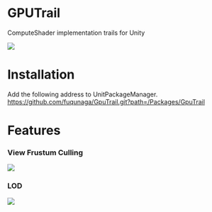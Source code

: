 # GPUTrail

ComputeShader implementation trails for Unity

![](https://github.com/fuqunaga/GPUTrail/blob/master/Documents/gputrail.webp)

# Installation
Add the following address to UnitPackageManager.  
https://github.com/fuqunaga/GpuTrail.git?path=/Packages/GpuTrail

# Features

### View Frustum Culling
![](https://github.com/fuqunaga/GPUTrail/blob/master/Documents/culling.webp)

### LOD
![](https://github.com/fuqunaga/GPUTrail/blob/master/Documents/lod.webp)

